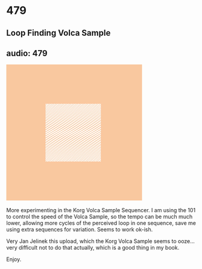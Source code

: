 # 479
## Loop Finding Volca Sample
audio: 479
---

![Image](/assets/img/snd479.png)

More experimenting in the Korg Volca Sample Sequencer. I am using the 101 to control the speed of the Volca Sample, so the tempo can be much much lower, allowing more cycles of the perceived loop in one sequence, save me using extra sequences for variation. Seems to work ok-ish.

Very Jan Jelinek this upload, which the Korg Volca Sample seems to ooze…very difficult not to do that actually, which is a good thing in my book.

Enjoy.